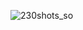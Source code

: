![230shots_so](https://github.com/ozkannbuyuk/js-exercises/assets/111967202/8ee07625-5556-4249-9f9a-41946d34fe65)
